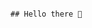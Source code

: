                                                                                        ## Hello there 👋

